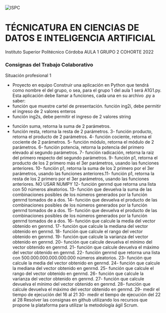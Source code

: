 ![ISPC](http://drive.google.com/uc?export=view&id=1WQ7jzUPaGrOdj6j1RrliZpUp2aXIZyQr)
# TÉCNICATURA EN CIENCIAS DE DATOS E INTELIGENCIA ARTIFICIAL
Instituto Superior Politécnico Córdoba
AULA 1 GRUPO 2  COHORTE 2022

### Consignas del Trabajo Colaborativo
Situación profesional 1  
- Proyecto en equipo Construir una aplicación en Python que tendrá como nombre el del grupo, o sea, para el grupo 1 del aula 1 será A1G1.py. Esta aplicación debe llamar a funciones, cada una en su archivo .py a saber: 
- función que muestre cartel de presentación. función ing2i, debe permitir el ingreso de 2 valores enteros 
- función ing2s, debe permitir el ingreso de 2 valores string 
* función suma, retorna la suma de 2 parámetros. 
* función resta, retorna la resta de 2 parámetros. 
3- función producto, retorna el producto de 2 parámetros. 
4- función cociente, retorna el cociente de 2 parámetros. 
5- función módulo, retorna el módulo de 2 parámetros. 6- función potencia, retorna la potencia del primero elevado al segundo parámetros. 7- función radicación, retorna la raiz del primero respecto del segundo parámetros. 9- función p1, retorna el producto de los 2 primero más el 3er parámetros, usando las funciones anteriores. 10- función p1, retorna la suma de los 2 primero por el 3er parámetros, usando las funciones anteriores.11- función p1, retorna la resta de los 2 primero por el 3er parámetros, usando las funciones anteriores. NO USAR NUMPY 12- función genrnd que retorna una lista con 50 números aleatorios. 13- función que devuelva la suma de las combinaciones posibles de los números generados por la función genrnd tomados de a dos. 14- función que devuelva el producto de las combinaciones posibles de los números generados por la función genrnd tomados de a dos. 15- función que devuelva el producto de las combinaciones posibles de los números generados por la función genrnd tomados de a dos. 16- función que calcule la media del vector obtenido en genrnd. 17- función que calcule la mediana del vector obtenido en genrnd. 18- función que calcule el rango del vector obtenido en genrnd. 19- función que calcule la varianza del vector obtenido en genrnd. 20- función que calcule devuelva el mínimo del vector obtenido en genrnd. 21- función que calcule devuelva el máximo del vector obtenido en genrnd. 22- función genrnd que retorna una lista con 500.000.000.000.000.000 números aleatorios. 23- función que calcule la media del vector obtenido en genrnd. 24- función que calcule la mediana del vector obtenido en genrnd. 25- función que calcule el rango del vector obtenido en genrnd. 26- función que calcule la varianza del vector obtenido en genrnd. 27- función que calcule devuelva el mínimo del vector obtenido en genrnd. 28- función que calcule devuelva el máximo del vector obtenido en genrnd. 29- medir el tiempo de ejecución del 16 al 21 30- medir el tiempo de ejecución del 22 al 28 Resolver las consignas en github utilizando los recursos que propone la plataforma para utilizar la metodología ágil Scrum.




